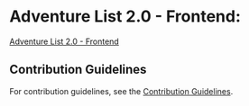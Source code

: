 
# Adventure List 2.0 - Frontend:

[Adventure List 2.0 - Frontend](https://github.com/User5678953/adventure-list-frontend)

## Contribution Guidelines

For contribution guidelines, see the [Contribution Guidelines](CONTRIBUTING.MD).

